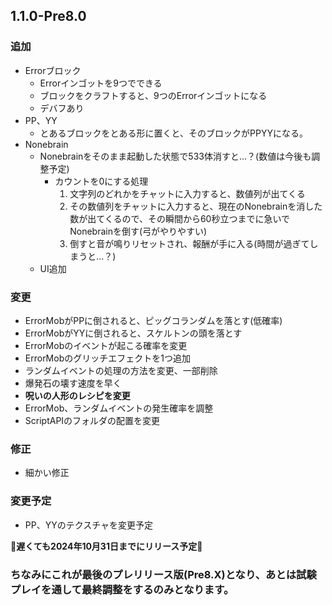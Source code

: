 ## 1.1.0-Pre8.0
### 追加
- Errorブロック
  - Errorインゴットを9つでできる
  - ブロックをクラフトすると、9つのErrorインゴットになる
  - デバフあり
- PP、YY
  - とあるブロックをとある形に置くと、そのブロックがPPYYになる。
- Nonebrain
  - Nonebrainをそのまま起動した状態で533体消すと...？(数値は今後も調整予定)
    - カウントを0にする処理
      1. 文字列のどれかをチャットに入力すると、数値列が出てくる
      2. その数値列をチャットに入力すると、現在のNonebrainを消した数が出てくるので、その瞬間から60秒立つまでに急いでNonebrainを倒す(弓がやりやすい)
      3. 倒すと音が鳴りリセットされ、報酬が手に入る(時間が過ぎてしまうと...？)
  - UI追加
### 変更
- ErrorMobがPPに倒されると、ピッグコランダムを落とす(低確率)
- ErrorMobがYYに倒されると、スケルトンの頭を落とす
- ErrorMobのイベントが起こる確率を変更
- ErrorMobのグリッチエフェクトを1つ追加
- ランダムイベントの処理の方法を変更、一部削除
- 爆発石の壊す速度を早く
- **呪いの人形のレシピを変更**
- ErrorMob、ランダムイベントの発生確率を調整
- ScriptAPIのフォルダの配置を変更
### 修正
- 細かい修正
### 変更予定
- PP、YYのテクスチャを変更予定

**🎉遅くても2024年10月31日までにリリース予定🎉**
### ちなみにこれが最後のプレリリース版(Pre8.X)となり、あとは試験プレイを通して最終調整をするのみとなります。
